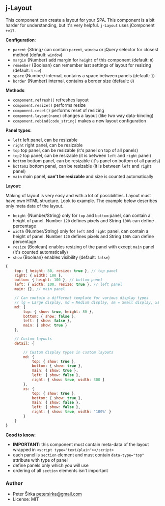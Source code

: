 ## j-Layout

This component can create a layout for your SPA. This component is a bit harder for understanding, but it's very helpful. `j-Layout` uses jComponent `+v17`.

__Configuration__:

- `parent` {String} can contain `parent`, `window` or jQuery selector for closest method (default: `window`)
- `margin` {Number} add margin for `height` of this component (default: `0`)
- `remember` {Boolean} can remember last settings of layout for resizing (default: `true`)
- `space` {Number} internal, contains a space between panels (default: `1`)
- `border` {Number} internal, contains a border size (default: `0`)

__Methods__:

- `component.refresh()` refreshes layout
- `component.resize()` performs resize
- `component.reset()` performs reset of resizing
- `component.layout(name)` changes a layout (like two way data-binding)
- `component.rebind(code_string)` makes a new layout configuration

__Panel types__:

- `left` left panel, can be resizable
- `right` right panel, can be resizable
- `top` top panel, can be resizable (it's panel on top of all panels)
- `top2` top panel, can be resizable (it is between `left` and `right` panel)
- `bottom` bottom panel, can be resizable (it's panel on bottom of all panels)
- `bottom2` bottom panel, can be resizable (it is between `left` and `right` panel)
- `main` main panel, __can't be resizable__ and size is counted automatically

__Layout__:

Making of layout is very easy and with a lot of possibilities. Layout must have own HTML structure. Look to example. The example below describes only meta data of the layout.

- `height` {Number/String} only for `top` and `bottom` panel, can contain a height of panel. Number `120` defines pixels and String `100%` can define percentage
- `width` {Number/String} only for `left` and `right` panel, can contain a height of panel. Number `120` defines pixels and String `100%` can define percentage
- `resize` {Boolean} enables resizing of the panel with except `main` panel (it's counted automatically)
- `show` {Boolean} enables visibility (default: `false`)

```javascript
{
	top: { height: 80, resize: true }, // top panel
	right: { width: 100 },
	bottom: { height: 100 }, // bottom panel
	left: { width: 100, resize: true }, // left panel
	main: {}, // main panel

	// Can contain a different template for various display types
	// lg = Large display, md = Medium display, sm = Small display, xs = Extra small display
	md: {
		top: { show: true, height: 80 },
		bottom: { show: false },
		left: { show: false },
		main: { show: true }
	},

	// Custom layouts
	detail: {

		// Custom display types in custom layouts
		md: {
			top: { show: true },
			bottom: { show: true },
			main: { show: true },
			left: { show: false },
			right: { show: true, width: 300 }
		},
		xs: {
			top: { show: true },
			bottom: { show: true },
			main: { show: false },
			left: { show: false },
			right: { show: true, width: '100%' }
		}
	}
}
```

__Good to know__:

- __IMPORTANT__: this component must contain meta-data of the layout wrapped in `<script type="text/plain"></script>`
- each panel is `section` element and must contain `data-type="top"` attribute with type of panel
- define panels only which you will use
- ordering of all `section` elements isn't important

### Author

- Peter Širka <petersirka@gmail.com>
- License: MIT